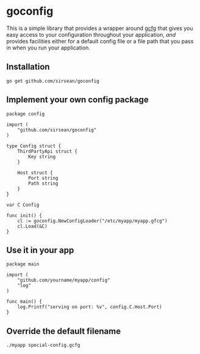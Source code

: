 # goconfig

This is a simple library that provides a wrapper around [gcfg]() that gives you
easy access to your configuration throughout your application, _and_ provides
facilities either for a default config file or a file path that you pass in when
you run your application.

## Installation

```
go get github.com/sirsean/goconfig
```

## Implement your own config package

```
package config

import (
	"github.com/sirsean/goconfig"
)

type Config struct {
	ThirdPartyApi struct {
		Key string
	}

	Host struct {
		Port string
		Path string
	}
}

var C Config

func init() {
	cl := goconfig.NewConfigLoader("/etc/myapp/myapp.gfcg")
	cl.Load(&C)
}
```

## Use it in your app

```
package main

import (
    "github.com/yourname/myapp/config"
    "log"
)

func main() {
    log.Printf("serving on port: %v", config.C.Host.Port)
}
```

## Override the default filename

```
./myapp special-config.gcfg
```
